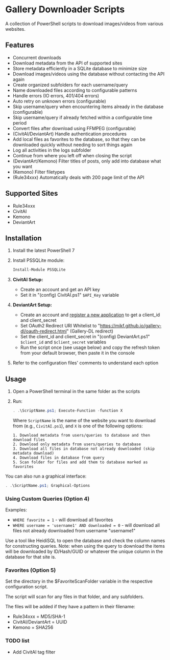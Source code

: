 
# Gallery Downloader Scripts

A collection of PowerShell scripts to download images/videos from various websites.

## Features

- Concurrent downloads
- Download metadata from the API of supported sites
- Store metadata efficiently in a SQLite database to minimize size
- Download images/videos using the database without contacting the API again
- Create organized subfolders for each username/query
- Name downloaded files according to configurable patterns
- Handle errors (IO errors, 401/404 errors)
- Auto retry on unknown errors (configurable)
- Skip username/query when encountering items already in the database (configurable)
- Skip username/query if already fetched within a configurable time period
- Convert files after download using FFMPEG (configurable)
- (CivitAI/DeviantArt) Handle authentication procedures
- Add local files as favorites to the database, so that they can be downloaded quickly without needing to sort things again
- Log all activities in the logs subfolder
- Continue from where you left off when closing the script
- (DeviantArt/Kemono) Filter titles of posts, only add into database what you want
- (Kemono) Filter filetypes
- (Rule34xxx) Automatically deals with 200 page limit of the API

## Supported Sites

- Rule34xxx
- CivitAI
- Kemono
- DeviantArt

## Installation

1. Install the latest PowerShell 7
2. Install PSSQLite module:
   ```powershell
   Install-Module PSSQLite
   ```
3. **CivitAI Setup:**
   - Create an account and get an API key
   - Set it in "(config) CivitAI.ps1" `$API_Key` variable

4. **DeviantArt Setup:**
   - Create an account and [register a new application](https://www.deviantart.com/developers/apps) to get a client_id and client_secret
   - Set OAuth2 Redirect URI Whitelist to "https://mikf.github.io/gallery-dl/oauth-redirect.html" (Gallery-DL redirect)
   - Set the client_id and client_secret in "(config) DeviantArt.ps1" `$client_id` and `$client_secret` variables
   - Run the script once (see usage below) and copy the refresh token from your default browser, then paste it in the console

5. Refer to the configuration files' comments to understand each option

## Usage

1. Open a PowerShell terminal in the same folder as the scripts
2. Run:
   ```powershell
   . .\ScriptName.ps1; Execute-Function -function X
   ```
   
   Where `ScriptName` is the name of the website you want to download from (e.g., `CivitAI.ps1`), and `X` is one of the following options:

	   1. Download metadata from users/queries to database and then download files
	   2. Download only metadata from users/queries to database
	   3. Download all files in database not already downloaded (skip metadata download)
	   4. Download files in database from query
	   5. Scan folder for files and add them to database marked as favorites

You can also run a graphical interface:
```powershell
. .\ScriptName.ps1; Graphical-Options
```

### Using Custom Queries (Option 4)

Examples:
- `WHERE favorite = 1` - will download all favorites
- `WHERE username = 'username1' AND downloaded = 0` - will download all files not already downloaded from username "username1"

Use a tool like HeidiSQL to open the database and check the column names for constructing queries.
Note: when using the query to download the items will be downloaded by ID/Hash/GUID or whatever the unique column in the database for that site is.


### Favorites (Option 5)
Set the directory in the $FavoriteScanFolder variable in the respective configuration script.

The script will scan for any files in that folder, and any subfolders.

The files will be added if they have a pattern in their filename: 

- Rule34xxx = MD5/SHA-1
- CivitAI/DeviantArt = UUID
- Kemono = SHA256



### TODO list
- Add CivitAI tag filter
